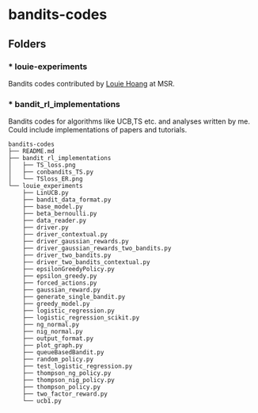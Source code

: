 # bandits-codes

## Folders

### * louie-experiments
Bandits codes contributed by [Louie Hoang](https://www.microsoft.com/en-us/research/people/lhoang/?from=http%3A%2F%2Fresearch.microsoft.com%2Fen-us%2Fpeople%2Flhoang) at MSR.

### * bandit_rl_implementations
Bandits codes for algorithms like UCB,TS etc. and analyses written by me. Could include implementations of papers and tutorials.

```
bandits-codes
├── README.md
├── bandit_rl_implementations
│   ├── TS_loss.png
│   ├── conbandits_TS.py
│   └── TSloss_ER.png
└── louie_experiments
    ├── LinUCB.py
    ├── bandit_data_format.py
    ├── base_model.py
    ├── beta_bernoulli.py
    ├── data_reader.py
    ├── driver.py
    ├── driver_contextual.py
    ├── driver_gaussian_rewards.py
    ├── driver_gaussian_rewards_two_bandits.py
    ├── driver_two_bandits.py
    ├── driver_two_bandits_contextual.py
    ├── epsilonGreedyPolicy.py
    ├── epsilon_greedy.py
    ├── forced_actions.py
    ├── gaussian_reward.py
    ├── generate_single_bandit.py
    ├── greedy_model.py
    ├── logistic_regression.py
    ├── logistic_regression_scikit.py
    ├── ng_normal.py
    ├── nig_normal.py
    ├── output_format.py
    ├── plot_graph.py
    ├── queueBasedBandit.py
    ├── random_policy.py
    ├── test_logistic_regression.py
    ├── thompson_ng_policy.py
    ├── thompson_nig_policy.py
    ├── thompson_policy.py
    ├── two_factor_reward.py
    └── ucb1.py


```
